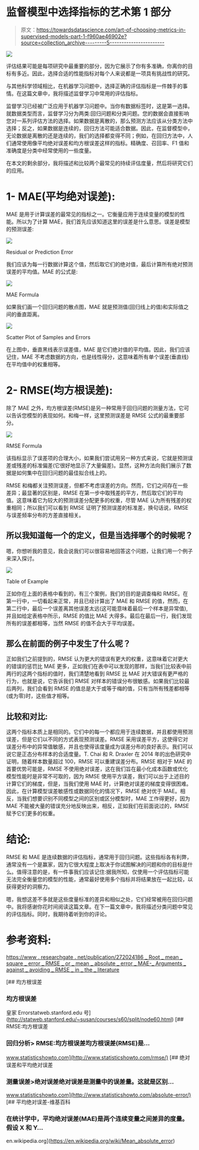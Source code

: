 # 监督模型中选择指标的艺术第 1 部分

> 原文：<https://towardsdatascience.com/art-of-choosing-metrics-in-supervised-models-part-1-f960ae46902e?source=collection_archive---------5----------------------->

![](img/36c93bf2d36b639d121c358ac9e91e1d.png)

评估结果可能是每项研究中最重要的部分，因为它展示了你有多准确，你离你的目标有多近。因此，选择合适的性能指标对每个人来说都是一项具有挑战性的研究。

与其他科学领域相比，在机器学习问题中，选择正确的评估指标是一件棘手的事情。在这篇文章中，我将描述监督学习中常用的评估指标。

监督学习已经被广泛应用于机器学习问题中。当你有数据标签时，这是第一选择。就数据类型而言，监督学习分为两类:回归问题和分类问题。您的数据会直接影响您对一系列评估方法的选择。如果数据是离散的，那么预测方法应该从分类方法中选择；反之，如果数据是连续的，回归方法可能适合数据。因此，在监督模型中，无论数据是离散的还是连续的，我们的选择都变得不同；例如，在回归方法中，人们通常使用像平均绝对误差和均方根误差这样的指标。精确度、召回率、F1 值和准确度是分类中经常使用的一些度量。

在本文的剩余部分，我将描述和比较两个最常见的持续评估度量，然后将研究它们的应用。

# **1- MAE(平均绝对误差):**

MAE 是用于计算误差的最常见的指标之一。它衡量应用于连续变量的模型的性能。所以为了计算 MAE，我们首先应该知道这里的误差是什么意思。误差是模型的预测误差:

![](img/6f9d0deef26beac85b1134b5c1ccec8c.png)

Residual or Prediction Error

我们应该为每一行数据计算这个值，然后取它们的绝对值，最后计算所有绝对预测误差的平均值。MAE 的公式是:

![](img/55ce42d762582534010db587464c40fd.png)

MAE Formula

如果我们画一个回归问题的散点图，MAE 就是预测值(回归线上的值)和实际值之间的垂直距离。

![](img/b90b3a9d673c1903df2ac150b6260888.png)

Scatter Plot of Samples and Errors

在上图中，垂直黑线表示误差值，MAE 是它们绝对值的平均值。因此，我们应该记住，MAE 不考虑数据的方向，也是线性得分，这意味着所有单个误差(垂直线)在平均值中的权重相等。

# **2- RMSE(均方根误差):**

除了 MAE 之外，均方根误差(RMSE)是另一种常用于回归问题的测量方法，它可以告诉您模型的表现如何。和梅一样，这里预测误差是 RMSE 公式的最重要部分。

![](img/7fdd0d52cfa6cdf75a71d91c3b1998d9.png)

RMSE Formula

该指标显示了误差项的合理大小，如果我们尝试用另一种方式来说，它就是预测误差或残差的标准偏差(它很好地显示了大量偏差)。显然，这种方法向我们展示了数据是如何集中在回归问题的最佳拟合线上的。

RMSE 和梅都关注预测误差，但都不考虑误差的方向。然而，它们之间存在一些差异；最显著的区别是，RMSE 在第一步中取残差的平方，然后取它们的平均值。这意味着它为较大的预测误差分配更多的权重，尽管 MAE 认为所有残差的权重相同；所以我们可以看到 RMSE 证明了预测误差的标准差，换句话说，RMSE 与误差频率分布的方差直接相关。

## 所以我知道每一个的定义，但是当选择哪个的时候呢？

嗯，你想听我的意见，我会说我们可以很容易地回答这个问题，让我们用一个例子来深入探讨。

![](img/667e508947586a4f9b19620a3df80a2c.png)

Table of Example

正如你在上面的表格中看到的，有三个案例，我们的目的是调查梅和 RMSE。在第一行中，一切看起来正常，并且已经计算出了 MAE 和 RMSE 的值，然而，在第二行中，最后一个误差离其他误差太远(这可能意味着最后一个样本是异常值),并且如给定表格中所示，RMSE 的值比 MAE 大得多。最后在最后一行，我们发现所有的误差都相等，当然 RMSE 的值不会大于平均误差。

## 那么在前面的例子中发生了什么呢？

正如我们之前提到的，RMSE 认为更大的错误有更大的权重，这意味着它对更大的错误的惩罚比 MAE 更多，正如我们在表中可以发现的那样，当我们比较表中前两行的这两个指标的值时，我们清楚地看到 RMSE 比 MAE 对大错误有更严格的行为，也就是说，它告诉我们 RMSE 对样本的错误分布很敏感。如果我们比较最后两列，我们会看到 RMSE 的值总是大于或等于梅的值，只有当所有残差都相等(或为零)时，这些值才相等。

## 比较和对比:

这两个指标本质上是相同的。它们中的每一个都应用于连续数据，并且都使用预测误差，但是它们以不同的方式表现预测误差。RMSE 采用误差平方，这使得它对误差分布中的异常值敏感，并且也使得该度量成为误差分布的良好表示。我们可以说它是正态分布样本的合适度量。T. Chai 和 R. Draxler 在 2014 年的出色研究中证明，随着样本数量超过 100，RMSE 可以重建误差分布。RMSE 相对于 MAE 的首要优势可能是，RMSE 不使用绝对误差，这在我们旨在最小化成本函数或优化模型性能时是非常不可取的，因为 RMSE 使用平方误差，我们可以出于上述目的计算它们的梯度，但是，当我们使用 MAE 时，计算绝对误差的梯度变得很困难。因此，在计算模型误差敏感性或数据同化的情况下，RMSE 绝对优于 MAE。相反，当我们想要识别不同模型之间的区别或区分模型时，MAE 工作得更好，因为 MAE 不能被大量的错误充分地反映出来，相反，正如我们在前面说过的，RMSE 赋予它们更多的权重。

# 结论:

RMSE 和 MAE 是连续数据的评估指标，通常用于回归问题。这些指标各有利弊，通常没有一个是赢家，因为它很大程度上取决于你试图解决的问题和你的目标是什么。值得注意的是，有一件事我们应该记住:据我所知，仅使用一个评估指标可能无法完全衡量您的模型的性能，通常最好使用多个指标并将结果放在一起比较，以获得更好的洞察力。

嗯，我想这差不多就是这些度量标准的差异和相似之处，它们经常被用在回归问题中。我将感谢你花时间阅读这篇文章。在下一篇文章中，我将描述分类问题中常见的评估指标。同时，我期待着听到你的评论。

# 参考资料:

[https://www . researchgate . net/publication/272024186 _ Root _ mean _ square _ error _ RMSE _ or _ mean _ absolute _ error _ MAE-_ Arguments _ against _ avoiding _ RMSE _ in _ the _ literature](https://www.researchgate.net/publication/272024186_Root_mean_square_error_RMSE_or_mean_absolute_error_MAE-_Arguments_against_avoiding_RMSE_in_the_literature)

[](http://statweb.stanford.edu/~susan/courses/s60/split/node60.html) [## 均方根误差

### 均方根误差

皇家 Errorstatweb.stanford.edu 号](http://statweb.stanford.edu/~susan/courses/s60/split/node60.html) [](http://www.statisticshowto.com/rmse/) [## RMSE:均方根误差

### 回归分析> RMSE:均方根误差均方根误差(RMSE)是…

www.statisticshowto.com](http://www.statisticshowto.com/rmse/) [](http://www.statisticshowto.com/absolute-error/) [## 绝对误差和平均绝对误差

### 测量误差>绝对误差绝对误差是测量中的误差量。这就是区别…

www.statisticshowto.com](http://www.statisticshowto.com/absolute-error/) [](https://en.wikipedia.org/wiki/Mean_absolute_error) [## 平均绝对误差-维基百科

### 在统计学中，平均绝对误差(MAE)是两个连续变量之间差异的度量。假设 X 和 Y…

en.wikipedia.org](https://en.wikipedia.org/wiki/Mean_absolute_error)